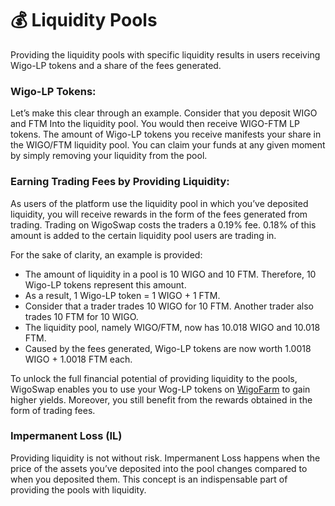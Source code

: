 # 💰 Liquidity Pools

Providing the liquidity pools with specific liquidity results in users receiving Wigo-LP tokens and a share of the fees generated.&#x20;

### **Wigo-LP Tokens:**&#x20;

Let’s make this clear through an example. Consider that you deposit WIGO and FTM Into the liquidity pool. You would then receive WIGO-FTM LP tokens. The amount of Wigo-LP tokens you receive manifests your share in the WIGO/FTM liquidity pool. You can claim your funds at any given moment by simply removing your liquidity from the pool.&#x20;



### **Earning Trading Fees by Providing Liquidity:**

As users of the platform use the liquidity pool in which you’ve deposited liquidity, you will receive rewards in the form of the fees generated from trading. Trading on WigoSwap costs the traders a 0.19% fee. 0.18% of this amount is added to the certain liquidity pool users are trading in.&#x20;

For the sake of clarity, an example is provided:

* The amount of liquidity in a pool is 10 WIGO and 10 FTM. Therefore, 10 Wigo-LP tokens represent this amount.&#x20;
* As a result, 1 Wigo-LP token = 1 WIGO + 1 FTM.
* Consider that a trader trades 10 WIGO for 10 FTM. Another trader also trades 10 FTM for 10 WIGO.&#x20;
* The liquidity pool, namely WIGO/FTM, now has 10.018 WIGO and 10.018 FTM.&#x20;
* Caused by the fees generated, Wigo-LP tokens are now worth 1.0018 WIGO + 1.0018 FTM each.&#x20;

To unlock the full financial potential of providing liquidity to the pools, WigoSwap enables you to use your Wog-LP tokens on [WigoFarm](../yield-farming/) to gain higher yields. Moreover, you still benefit from the rewards obtained in the form of trading fees.&#x20;



### **Impermanent Loss (IL)**

Providing liquidity is not without risk. Impermanent Loss happens when the price of the assets you’ve deposited into the pool changes compared to when you deposited them. This concept is an indispensable part of providing the pools with liquidity.&#x20;
